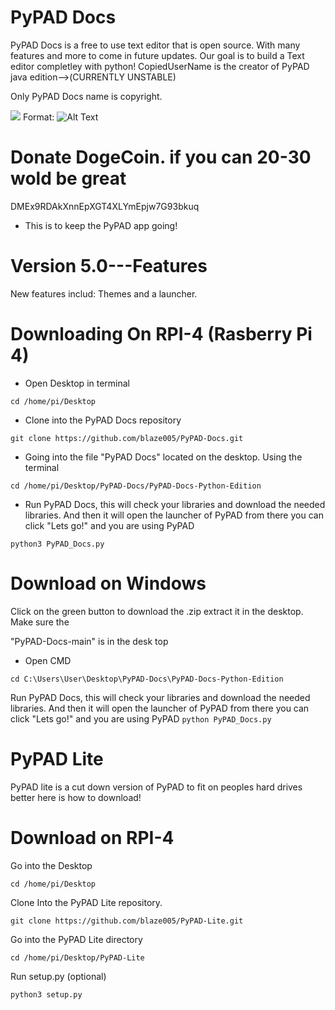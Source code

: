 # PyPAD Docs

PyPAD Docs is a free to use text editor that is open source. With many features and more to come in future updates. Our goal is to build a Text editor completley with python! CopiedUserName is the creator of PyPAD java edition-->(CURRENTLY UNSTABLE)



Only PyPAD Docs name is copyright. 

![](PyPAD-Docs/demopic.jpeg)
Format: ![Alt Text](https://github.com/blaze005/PyPAD-Docs/blob/main/demopic.jpeg?raw=true)






# Donate DogeCoin. if you can 20-30 wold be great 

DMEx9RDAkXnnEpXGT4XLYmEpjw7G93bkuq

- This is to keep the PyPAD app going!

# Version 5.0---Features

New features includ: Themes and a launcher.


# Downloading On RPI-4 (Rasberry Pi 4)


- Open Desktop in terminal

```cd /home/pi/Desktop```

- Clone into the PyPAD Docs repository

```git clone https://github.com/blaze005/PyPAD-Docs.git```

- Going into the file "PyPAD Docs" located on the desktop. Using the terminal

```cd /home/pi/Desktop/PyPAD-Docs/PyPAD-Docs-Python-Edition```


- Run PyPAD Docs, this will check your libraries and download the needed libraries. And then it will open the launcher of PyPAD from there you can click "Lets go!" and you are using PyPAD

 ```python3 PyPAD_Docs.py```





# Download on Windows

Click on the green button to download the .zip extract it in the desktop. Make sure the 

"PyPAD-Docs-main" is in the desk top

- Open CMD


```cd C:\Users\User\Desktop\PyPAD-Docs\PyPAD-Docs-Python-Edition```


Run PyPAD Docs, this will check your libraries and download the needed libraries. And then it will open the launcher of PyPAD from there you can click "Lets go!" and you are using PyPAD
```python PyPAD_Docs.py```




# PyPAD Lite

PyPAD lite is a cut down version of PyPAD to fit on peoples hard drives better here is how to download!

# Download on RPI-4

Go into the Desktop

```cd /home/pi/Desktop```

Clone Into the PyPAD Lite repository.

```git clone https://github.com/blaze005/PyPAD-Lite.git```

Go into the PyPAD Lite directory

```cd /home/pi/Desktop/PyPAD-Lite```

Run setup.py (optional)

```python3 setup.py```

